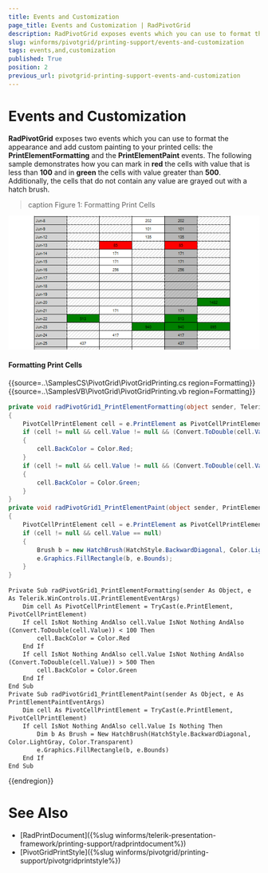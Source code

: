 ```yaml
---
title: Events and Customization
page_title: Events and Customization | RadPivotGrid
description: RadPivotGrid exposes events which you can use to format the appearance and add custom painting to your printed cells.
slug: winforms/pivotgrid/printing-support/events-and-customization
tags: events,and,customization
published: True
position: 2
previous_url: pivotgrid-printing-support-events-and-customization
---
```


# Events and Customization

**RadPivotGrid** exposes two events which you can use to format the appearance and add custom painting to your printed cells: the __PrintElementFormatting__ and the __PrintElementPaint__ events. The following sample demonstrates how you can mark in __red__ the cells with value that is less than __100__ and in __green__ the cells with value greater than __500__. Additionally, the cells that do not contain any value are grayed out with a hatch brush.

>caption Figure 1: Formatting Print Cells

![pivotgrid-printing-support-events-and-customization 001](images/pivotgrid-printing-support-events-and-customization001.png)

#### Formatting Print Cells

{{source=..\SamplesCS\PivotGrid\PivotGridPrinting.cs region=Formatting}} 
{{source=..\SamplesVB\PivotGrid\PivotGridPrinting.vb region=Formatting}} 

````C#
private void radPivotGrid1_PrintElementFormatting(object sender, Telerik.WinControls.UI.PrintElementEventArgs e)
{
    PivotCellPrintElement cell = e.PrintElement as PivotCellPrintElement;
    if (cell != null && cell.Value != null && (Convert.ToDouble(cell.Value)) < 100)
    {
        cell.BackColor = Color.Red;
    }
    if (cell != null && cell.Value != null && (Convert.ToDouble(cell.Value)) > 500)
    {
        cell.BackColor = Color.Green;
    }
}
private void radPivotGrid1_PrintElementPaint(object sender, PrintElementPaintEventArgs e)
{
    PivotCellPrintElement cell = e.PrintElement as PivotCellPrintElement;
    if (cell != null && cell.Value == null)
    {
        Brush b = new HatchBrush(HatchStyle.BackwardDiagonal, Color.LightGray, Color.Transparent);
        e.Graphics.FillRectangle(b, e.Bounds);
    }
}

````
````VB.NET
Private Sub radPivotGrid1_PrintElementFormatting(sender As Object, e As Telerik.WinControls.UI.PrintElementEventArgs)
    Dim cell As PivotCellPrintElement = TryCast(e.PrintElement, PivotCellPrintElement)
    If cell IsNot Nothing AndAlso cell.Value IsNot Nothing AndAlso (Convert.ToDouble(cell.Value)) < 100 Then
        cell.BackColor = Color.Red
    End If
    If cell IsNot Nothing AndAlso cell.Value IsNot Nothing AndAlso (Convert.ToDouble(cell.Value)) > 500 Then
        cell.BackColor = Color.Green
    End If
End Sub
Private Sub radPivotGrid1_PrintElementPaint(sender As Object, e As PrintElementPaintEventArgs)
    Dim cell As PivotCellPrintElement = TryCast(e.PrintElement, PivotCellPrintElement)
    If cell IsNot Nothing AndAlso cell.Value Is Nothing Then
        Dim b As Brush = New HatchBrush(HatchStyle.BackwardDiagonal, Color.LightGray, Color.Transparent)
        e.Graphics.FillRectangle(b, e.Bounds)
    End If
End Sub

````

{{endregion}} 

# See Also

* [RadPrintDocument]({%slug winforms/telerik-presentation-framework/printing-support/radprintdocument%})
* [PivotGridPrintStyle]({%slug winforms/pivotgrid/printing-support/pivotgridprintstyle%})
